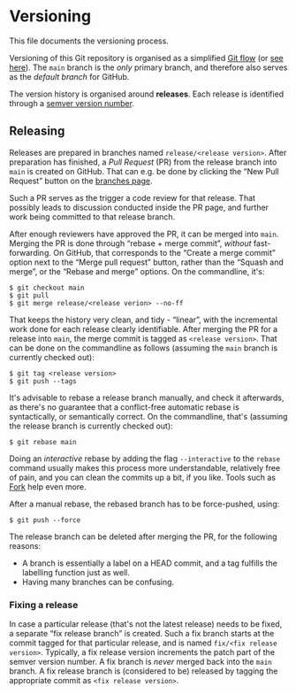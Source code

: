 # Versioning

This file documents the versioning process.

Versioning of this Git repository is organised as a simplified [Git flow](https://www.atlassian.com/git/tutorials/comparing-workflows/gitflow-workflow) (or [see here](https://medium.com/@patrickporto/4-branching-workflows-for-git-30d0aaee7bf)).
The `main` branch is the _only_ primary branch, and therefore also serves as the _default branch_ for GitHub.

The version history is organised around **releases**.
Each release is identified through a [semver version number](https://semver.org/).


## Releasing

Releases are prepared in branches named `release/<release version>`.
After preparation has finished, a _Pull Request_ (PR) from the release branch into `main` is created on GitHub.
That can e.g. be done by clicking the “New Pull Request” button on the [branches page](https://github.com/ehn-dcc-development/ehn-dcc-valuesets/branches).

Such a PR serves as the trigger a code review for that release.
That possibly leads to discussion conducted inside the PR page, and further work being committed to that release branch.

After enough reviewers have approved the PR, it can be merged into `main`.
Merging the PR is done through “rebase + merge commit”, _without_ fast-forwarding.
On GitHub, that corresponds to the “Create a merge commit” option next to the “Merge pull request” button, rather than the “Squash and merge”, or the “Rebase and merge” options.
On the commandline, it's:

    $ git checkout main
    $ git pull
    $ git merge release/<release verion> --no-ff

That keeps the history very clean, and tidy - “linear”, with the incremental work done for each release clearly identifiable.
After merging the PR for a release into `main`, the merge commit is tagged as `<release version>`.
That can be done on the commandline as follows (assuming the `main` branch is currently checked out):

    $ git tag <release version>
    $ git push --tags

It's advisable to rebase a release branch manually, and check it afterwards, as there's no guarantee that a conflict-free automatic rebase is syntactically, or semantically correct.
On the commandline, that's (assuming the release branch is currently checked out):

    $ git rebase main

Doing an _interactive_ rebase by adding the flag `--interactive` to the `rebase` command usually makes this process more understandable, relatively free of pain, and you can clean the commits up a bit, if you like.
Tools such as [Fork](https://git-fork.com/) help even more.

After a manual rebase, the rebased branch has to be force-pushed, using:

    $ git push --force

The release branch can be deleted after merging the PR, for the following reasons:

- A branch is essentially a label on a HEAD commit, and a tag fulfills the labelling function just as well.
- Having many branches can be confusing.


### Fixing a release

In case a particular release (that's not the latest release) needs to be fixed, a separate “fix release branch” is created.
Such a fix branch starts at the commit tagged for that particular release, and is named `fix/<fix release version>`.
Typically, a fix release version increments the patch part of the semver version number.
A fix branch is _never_ merged back into the `main` branch.
A fix release branch is (considered to be) released by tagging the appropriate commit as `<fix release version>`.

